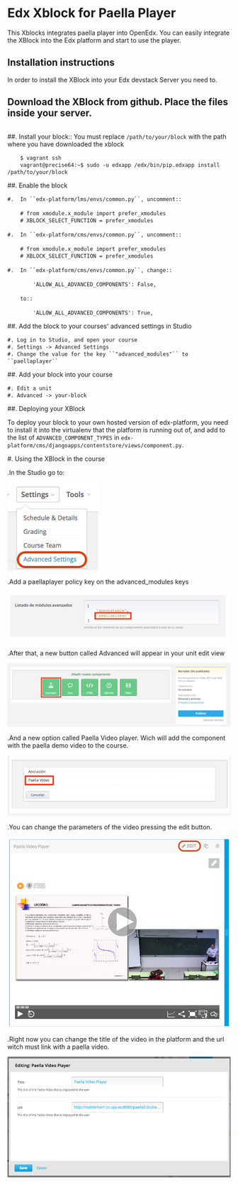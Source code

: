 # Edx Xblock for Paella Player #
This Xblocks integrates paella player into OpenEdx.
You can easily integrate the XBlock into the Edx platform and start to use the player.


## Installation instructions ##
In order to install the XBlock into your Edx devstack Server you need to.

## Download the XBlock from github. Place the files inside your server.
```

```

##.   Install your block::
You must replace `/path/to/your/block` with the path where you have downloaded the xblock

        $ vagrant ssh
        vagrant@precise64:~$ sudo -u edxapp /edx/bin/pip.edxapp install /path/to/your/block

##.  Enable the block

    #.  In ``edx-platform/lms/envs/common.py``, uncomment::

        # from xmodule.x_module import prefer_xmodules
        # XBLOCK_SELECT_FUNCTION = prefer_xmodules

    #.  In ``edx-platform/cms/envs/common.py``, uncomment::

        # from xmodule.x_module import prefer_xmodules
        # XBLOCK_SELECT_FUNCTION = prefer_xmodules

    #.  In ``edx-platform/cms/envs/common.py``, change::

            'ALLOW_ALL_ADVANCED_COMPONENTS': False,

        to::

            'ALLOW_ALL_ADVANCED_COMPONENTS': True,

##.  Add the block to your courses' advanced settings in Studio

    #. Log in to Studio, and open your course
    #. Settings -> Advanced Settings
    #. Change the value for the key ``"advanced_modules"`` to ``paellaplayer``


##.  Add your block into your course

    #. Edit a unit
    #. Advanced -> your-block

##. Deploying your XBlock

To deploy your block to your own hosted version of edx-platform, you need to install it
into the virtualenv that the platform is running out of, and add to the list of ``ADVANCED_COMPONENT_TYPES``
in ``edx-platform/cms/djangoapps/contentstore/views/component.py``.

#. Using the XBlock in the course

.In the Studio go to:

![Settings->Advanced Settings](https://raw.githubusercontent.com/polimediaupv/paellaXBlock-v2/master/doc/img/1.png)

.Add a paellaplayer policy key on the advanced_modules keys

![Policy key added](https://raw.githubusercontent.com/polimediaupv/paellaXBlock-v2/master/doc/img/2.png)

.After that, a new button called Advanced will appear in your unit edit view

![Advanced](https://raw.githubusercontent.com/polimediaupv/paellaXBlock-v2/master/doc/img/3.png)

.And a new option called Paella Video player. Wich will add the component with the paella demo video to the course.

![Adding paella](https://raw.githubusercontent.com/polimediaupv/paellaXBlock-v2/master/doc/img/4.png)

.You can change the parameters of the video pressing the edit button.

![Playing paella](https://raw.githubusercontent.com/polimediaupv/paellaXBlock-v2/master/doc/img/5.png)

.Right now you can change the title of the video in the platform and the url witch must link with a paella video.

![Playing paella](https://raw.githubusercontent.com/polimediaupv/paellaXBlock-v2/master/doc/img/6.png)
